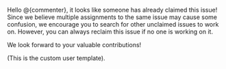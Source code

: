 Hello @{commenter}, it looks like someone has already claimed this issue! Since we believe multiple assignments to the same issue may cause some confusion, we encourage you to search for other unclaimed issues to work on. However, you can always reclaim this issue if no one is working on it.

We look forward to your valuable contributions!

(This is the custom user template).